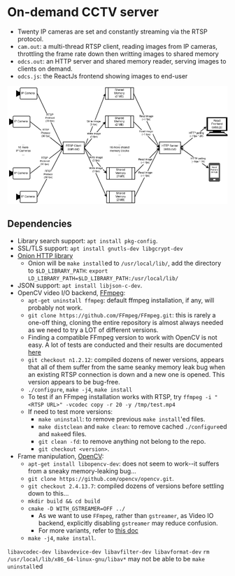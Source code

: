 # On-demand CCTV server

* Twenty IP cameras are set and constantly streaming via the RTSP protocol.
* `cam.out`: a multi-thread RTSP client, reading images from IP cameras, throttling the frame rate down then writting
images to shared memory
* `odcs.out`: an HTTP server and shared memory reader, serving images to clients on demand.
* `odcs.js`: the ReactJs frontend showing images to end-user

<img src="./assets/system-diagram.drawio.png" />

## Dependencies
* Library search support: `apt install pkg-config`.
* SSL/TLS support: `apt install gnutls-dev libgcrypt-dev`
* [Onion HTTP library](https://github.com/davidmoreno/onion)
    * Onion will be `make install`ed to `/usr/local/lib/`, add the directory to `$LD_LIBRARY_PATH`:
 `export LD_LIBRARY_PATH=$LD_LIBRARY_PATH:/usr/local/lib/`
* JSON support: `apt install libjson-c-dev`.
* OpenCV video I/O backend, [FFmpeg](https://trac.ffmpeg.org/wiki/CompilationGuide):
  * `apt-get uninstall ffmpeg`: default ffmpeg installation, if any, will probably not work.
  * `git clone https://github.com/FFmpeg/FFmpeg.git`: this is rarely a one-off thing, cloning the entire repository
    is almost always needed as we need to try a LOT of different versions.
  * Finding a compatible FFmpeg version to work with OpenCV is not easy. A lot of tests are conducted and their results
  are documented [here](./assets/ffmpeg-opencv-tests.csv)
  * `git checkout n1.2.12`: compiled dozens of newer versions, appears that all of them suffer from the same
    seanky memory leak bug when an existing RTSP connection is down and a new one is opened. This version
    appears to be bug-free.
  * `./configure`, `make -j4`, `make install`
  * To test if an FFmpeg installation works with RTSP, try `ffmpeg -i "<RTSP URL>" -vcodec copy -r 20 -y /tmp/test.mp4`
  * If need to test more versions:
    * `make uninstall`: to remove previous `make install`'ed files.
    * `make distclean` and `make clean`: to remove cached `./configure`ed and `make`ed files.
    * `git clean -fd`: to remove anything not belong to the repo.
    * `git checkout <version>`.
* Frame manipulation, [OpenCV](https://docs.opencv.org/4.6.0/d7/d9f/tutorial_linux_install.html):
    * `apt-get install libopencv-dev`: does not seem to work--it suffers from a sneaky memory-leaking bug...
    * `git clone https://github.com/opencv/opencv.git`.
    * `git checkout 2.4.13.7`: compiled dozens of versions before settling down to this...
    * `mkdir build && cd build`
    * `cmake -D WITH_GSTREAMER=OFF ../`
      * As we want to use `FFmpeg`, rather than `gstreamer`, as Video IO backend, explicitly disabling
      `gstreamer` may reduce confusion.
      * For more variants, refer to [this doc](./assets/ffmpeg-opencv-tests.csv)
    * `make -j4`, `make install`.

`libavcodec-dev libavdevice-dev libavfilter-dev libavformat-dev`
`rm /usr/local/lib/x86_64-linux-gnu/libav*` may not be able to be `make uninstall`ed